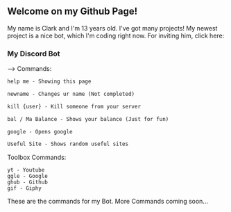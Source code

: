 ## Welcome on my Github Page!

My name is Clark and I'm 13 years old. I've got many projects! My newest project is a nice bot, which I'm coding right now. 
For inviting him, click here:

### My Discord Bot

--> Commands:
```markdown
help me - Showing this page

newname - Changes ur name (Not completed)

kill {user} - Kill someone from your server

bal / Ma Balance - Shows your balance (Just for fun)

google - Opens google

Useful Site - Shows random useful sites

```
Toolbox Commands:

```
yt - Youtube
ggle - Google
ghub - Github
gif - Giphy

```
These are the commands for my Bot. More Commands coming soon...
